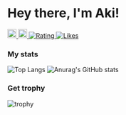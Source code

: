 # Hey there, I'm Aki!
  <a href="https://twitter.com/aki96667887">
    <img height="20" src="https://img.shields.io/twitter/follow/aki96667887?label=Twitter&logo=twitter&style=flat" />
  </a>
  <a href="https://github.com/AkiGR">
    <img height="20" src="https://img.shields.io/github/followers/AkiGR?label=follow&logo=github&style=flat" />
  </a>
  <a href="https://atcoder.jp/users/Aki0712?contestType=algo">
   <img src="https://badgen.org/img/atcoder/Aki0712/rating/algorithm?style=plastic" alt="Rating" />
  </a>
  <a href="https://zenn.dev/aki_pro">
   <img src="https://badgen.org/img/zenn/aki_pro/likes?style=plastic" alt="Likes" />
  </a>
  


<h3>My stats</h3>


![Top Langs](https://github-readme-stats.vercel.app/api/top-langs/?username=AkiGR&theme=transparent&layout=compact)  ![Anurag's GitHub stats](https://github-readme-stats.vercel.app/api?username=AkiGR&show_icons=true&theme=transparent)
  
<h3>Get trophy</h3>

![trophy](https://github-profile-trophy.vercel.app/?username=AkiGR&theme=darkhub)

